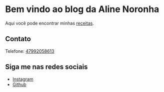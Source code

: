 # Bem vindo ao blog da Aline Noronha

Aqui você pode encontrar minhas [receitas](/receitas).

## Contato

Telefone: [47992058613](tel:47992058613)


## Siga me nas redes sociais

- [Instagram](https://www.instagram.com/alinenoronhachef/)
- [Github](https://github.com/Aline-Noronha) 

